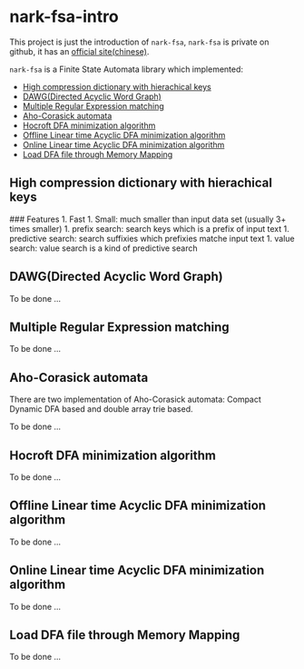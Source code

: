 nark-fsa-intro
==============

This project is just the introduction of `nark-fsa`, `nark-fsa` is private on github, it has an [official site(chinese)](http://nfabo.cn).

`nark-fsa` is a Finite State Automata library which implemented:
* [High compression dictionary with hierachical keys](#adfa)
* [DAWG(Directed Acyclic Word Graph)](#dawg)
* [Multiple Regular Expression matching](#regex)
* [Aho-Corasick automata](#ahoc)
* [Hocroft DFA minimization algorithm](#hopcroft)
* [Offline Linear time Acyclic DFA minimization algorithm](#offline-adfa)
* [Online Linear time Acyclic DFA minimization algorithm](#online-adfa)
* [Load DFA file through Memory Mapping](#dfa-mmap)

<h2 id="adfa">High compression dictionary with hierachical keys</h2>
### Features
  1. Fast
  1. Small: much smaller than input data set (usually 3+ times smaller)
  1. prefix search: search keys which is a prefix of input text
  1. predictive search: search suffixies which prefixies matche input text
  1. value search: value search is a kind of predictive search

<h2 id="dawg">DAWG(Directed Acyclic Word Graph)</h2>

To be done ...

<h2 id="regex">Multiple Regular Expression matching</h2>
To be done ...

<h2 id="ahoc">Aho-Corasick automata</h2>
There are two implementation of Aho-Corasick automata: Compact Dynamic DFA based and double array trie based.

To be done ...

<h2 id="hopcroft">Hocroft DFA minimization algorithm</h2>
To be done ...

<h2 id="offline-adfa">Offline Linear time Acyclic DFA minimization algorithm</h2>
To be done ...

<h2 id="online-adfa">Online Linear time Acyclic DFA minimization algorithm</h2>
To be done ...

<h2 id="dfa-mmap">Load DFA file through Memory Mapping</h2>
To be done ...


